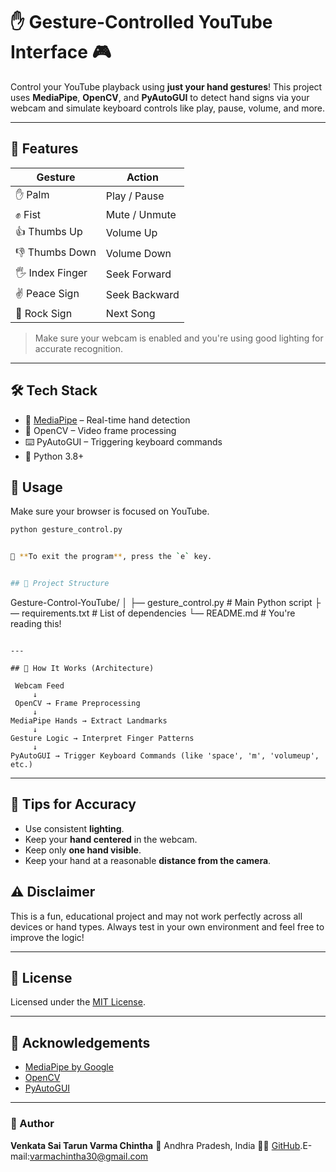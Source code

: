 # ✋ Gesture-Controlled YouTube Interface 🎮

Control your YouTube playback using **just your hand gestures**!
This project uses **MediaPipe**, **OpenCV**, and **PyAutoGUI** to detect hand signs via your webcam and simulate keyboard controls like play, pause, volume, and more.

---

## 🧠 Features

| Gesture         | Action        |
| --------------- | ------------- |
| ✋ Palm          | Play / Pause  |
| ✊ Fist          | Mute / Unmute |
| 👍 Thumbs Up    | Volume Up     |
| 👎 Thumbs Down  | Volume Down   |
| 🖐 Index Finger | Seek Forward  |
| ✌ Peace Sign    | Seek Backward |
| 🤟 Rock Sign    | Next Song     |

> Make sure your webcam is enabled and you're using good lighting for accurate recognition.

---

## 🛠 Tech Stack

* 🧠 [MediaPipe](https://google.github.io/mediapipe/) – Real-time hand detection
* 🎥 OpenCV – Video frame processing
* ⌨️ PyAutoGUI – Triggering keyboard commands
* 🐍 Python 3.8+



## 🚀 Usage

Make sure your browser is focused on YouTube.

```bash
python gesture_control.py


📌 **To exit the program**, press the `e` key.


## 📂 Project Structure

```
Gesture-Control-YouTube/
│
├— gesture_control.py      # Main Python script
├— requirements.txt        # List of dependencies
└— README.md               # You're reading this!
```

---

## 📸 How It Works (Architecture)

 Webcam Feed
     ↓
 OpenCV → Frame Preprocessing
     ↓
MediaPipe Hands → Extract Landmarks
     ↓
Gesture Logic → Interpret Finger Patterns
     ↓
PyAutoGUI → Trigger Keyboard Commands (like 'space', 'm', 'volumeup', etc.)
```

---

## 🥮 Tips for Accuracy

* Use consistent **lighting**.
* Keep your **hand centered** in the webcam.
* Keep only **one hand visible**.
* Keep your hand at a reasonable **distance from the camera**.


## ⚠️ Disclaimer

This is a fun, educational project and may not work perfectly across all devices or hand types.
Always test in your own environment and feel free to improve the logic!

---

## 📄 License

Licensed under the [MIT License](LICENSE).

---

## 🤝 Acknowledgements

* [MediaPipe by Google](https://google.github.io/mediapipe/)
* [OpenCV](https://opencv.org/)
* [PyAutoGUI](https://pyautogui.readthedocs.io/en/latest/)

---

### 🔗 Author

**Venkata Sai Tarun Varma Chintha**
📍 Andhra Pradesh, India
👨‍💻 [GitHub](https://github.com/Tarunvarma07).E-mail:varmachintha30@gmail.com
